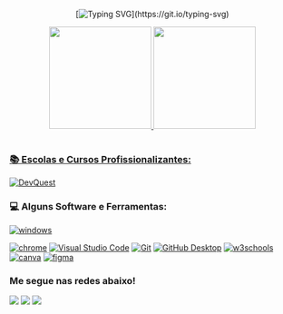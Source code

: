 
<div align="center">
  
[![Typing SVG](https://readme-typing-svg.herokuapp.com/?color=A025D3&size=26&center=true&vCenter=true&width=390&height=50&duration=2000&pause=2000"&lines=Olá,+Sou+Nathan+Da+Costa+;Estudante+na+área+de;Front-end+Web+development.)](https://git.io/typing-svg)
  







 <a href="https://github.com/NathanCosta-S">
  <img height="180em" src="https://github-readme-stats.vercel.app/api?username=NathanCosta-S&show_icons=true&theme=tokyonight&include_all_commits=true&count_private=true"/>
  <img height="180em" src="https://github-readme-stats.vercel.app/api/top-langs/?username=NathanCosta-S&layout=compact&langs_count=7&theme=tokyonight"/>
</div>
 
 <br>

  ### 📚 Escolas e Cursos Profissionalizantes:
  
  <a href="#"><img alt="DevQuest" src="https://img.shields.io/badge/DevQuest-8034A9?.svg?logo=Pluralsight&logoColor=white"></a>
 ### 💻 Alguns Software e Ferramentas:
  
  
 <a href="#"><img alt="windows" src="https://img.shields.io/badge/Windows-0078D6.svg?logo=windows&logoColor=white"></a>
  
  <a href="#"><img alt="chrome" src="https://img.shields.io/badge/Google_chrome-4285F4.svg?logo=Google-chrome&logoColor=white"></a>
 <a href="#"><img alt="Visual Studio Code" src="https://img.shields.io/badge/Visual%20Studio%20Code-0078d7.svg?logo=visual-studio-code&logoColor=white"></a>
 <a href="#"><img alt="Git" src="https://img.shields.io/badge/Git-F05033.svg?logo=git&logoColor=white"></a>
 <a href="#"><img alt="GitHub Desktop" src="https://img.shields.io/badge/GitHub%20-8034A9.svg?logo=github&logoColor=white"></a>
 <a href="#"><img alt="w3schools" src="https://img.shields.io/badge/w3schools-35BF5C.svg?logologoColor=white"></a>
 <a href="#"><img alt="canva" src="https://img.shields.io/badge/Canva-%2300C4CC.svg?logo=Canva&logoColor=white"></a>
 <a href="#"><img alt="figma" src="https://img.shields.io/badge/Figma-F24E1E.svg?logo=figma&logoColor=white"></a>
 
 </div>

 
  ### Me segue nas redes abaixo! 
<div>
  
  <a href= "https://www.instagram.com/nathan_costa.90/" target="_blank"><img src="https://img.shields.io/badge/-Instagram-%23E4405F?style=for-the- badge&logo=instagram&logoColor=white"></a>
  <a href = "nathancosta73@outlook.com"><img src="https://img.shields.io/badge/-Gmail-%23333?style=for-the-badge&logo=gmail&logoColor=white" alvo ="_blank"></a>
  <a href="https://www.linkedin.com/in/nathan-da-costa-silva-1905b2292/" target="_blank"><img src="https://img.shields.io/badge/-LinkedIn-%230077B5?style= for-the-badge&logo=linkedin&logoColor=white"></a>

</div>

